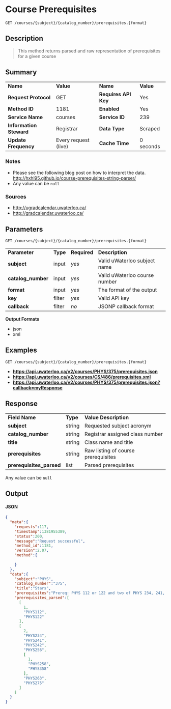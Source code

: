 # Course Prerequisites

```
GET /courses/{subject}/{catalog_number}/prerequisites.{format}
```

## Description

> This method returns parsed and raw representation of prerequisites for a given course

## Summary

<table>
  <tr>
    <td><b>Name</b></td>
    <td><b>Value</b></td>
    <td><b><b>Name</b></b></td>
    <td><b>Value</b></td>
  </tr>
  <tr>
    <td><b>Request Protocol</b></td>
    <td>GET</td>
    <td><b>Requires API Key</b></td>
    <td>Yes</td>
  </tr>
  <tr>
    <td><b>Method ID</b></td>
    <td>1181</td>
    <td><b>Enabled</b></td>
    <td>Yes</td>
  </tr>
  <tr>
    <td><b>Service Name</b></td>
    <td>courses</td>
    <td><b>Service ID</b></td>
    <td>239</td>
  </tr>
  <tr>
    <td><b>Information Steward</b></td>
    <td>Registrar</td>
    <td><b>Data Type</b></td>
    <td>Scraped</td>
  </tr>
  <tr>
    <td><b>Update Frequency</b></td>
    <td>Every request (live)</td>
    <td><b>Cache Time</b></td>
    <td>0 seconds</td>
  </tr>
</table>


### Notes

- Please see the following blog post on how to interpret the data. <br>http://hxhl95.github.io/course-prerequisites-string-parser/
- Any value can be `null`


### Sources

- http://ugradcalendar.uwaterloo.ca/
- http://gradcalendar.uwaterloo.ca/


## Parameters

```
GET /courses/{subject}/{catalog_number}/prerequisites.{format}
```

<table>
  <tr>
    <td><b>Parameter</b></td>
    <td><b>Type</b></td>
    <td><b><b>Required</b></b></td>
    <td><b>Description</b></td>
  </tr>
  <tr>
    <td><b>subject</b></td>
    <td>input</td>
    <td><i>yes</i></td>
    <td>Valid uWaterloo subject name</td>
  </tr>
  <tr>
    <td><b>catalog_number</b></td>
    <td>input</td>
    <td><i>yes</i></td>
    <td>Valid uWaterloo course number</td>
  </tr>
  <tr>
    <td><b>format</b></td>
    <td>input</td>
    <td><i>yes</i></td>
    <td>The format of the output</td>
  </tr>
  <tr>
    <td><b>key</b></td>
    <td>filter</td>
    <td><i>yes</i></td>
    <td>Valid API key</td>
  </tr>
  <tr>
    <td><b>callback</b></td>
    <td>filter</td>
    <td><i>no</i></td>
    <td>JSONP callback format</td>
  </tr>
</table>

**Output Formats**

- json
- xml


## Examples

```
GET /courses/{subject}/{catalog_number}/prerequisites.{format}
```

- **https://api.uwaterloo.ca/v2/courses/PHYS/375/prerequisites.json**
- **https://api.uwaterloo.ca/v2/courses/CS/486/prerequisites.xml**
- **https://api.uwaterloo.ca/v2/courses/PHYS/375/prerequisites.json?callback=myResponse**


## Response

<table>
  <tr>
    <td><b>Field Name</b></td>
    <td><b>Type</b></td>
    <td><b>Value Description</b></td>
  </tr>
  <tr>
    <td><b>subject</b></td>
    <td>string</td>
    <td>Requested subject acronym</td>
  </tr>
  <tr>
    <td><b>catalog_number</b></td>
    <td>string</td>
    <td>Registrar assigned class number</td>
  </tr>
  <tr>
    <td><b>title</b></td>
    <td>string</td>
    <td>Class name and title</td>
  </tr>
  <tr>
    <td><b>prerequisites</b></td>
    <td>string</td>
    <td>Raw listing of course prerequisites</td>
  </tr>
  <tr>
    <td><b>prerequisites_parsed</b></td>
    <td>list</td>
    <td>Parsed prerequisites</td>
  </tr>
</table>


Any value can be `null`

## Output

#### JSON

```json
{
  "meta":{
    "requests":117,
    "timestamp":1381955389,
    "status":200,
    "message":"Request successful",
    "method_id":1181,
    "version":2.07,
    "method":{
      
    }
  },
  "data":{
    "subject":"PHYS",
    "catalog_number":"375",
    "title":"Stars",
    "prerequisites":"Prereq: PHYS 112 or 122 and two of PHYS 234, 241, 242, 256, 258\/358, 263, 275",
    "prerequisites_parsed":[
      [
        1,
        "PHYS112",
        "PHYS122"
      ],
      [
        2,
        "PHYS234",
        "PHYS241",
        "PHYS242",
        "PHYS256",
        [
          1,
          "PHYS258",
          "PHYS358"
        ],
        "PHYS263",
        "PHYS275"
      ]
    ]
  }
}
```

